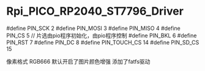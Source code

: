 # Rpi_PICO_RP2040_ST7796_Driver


#define PIN_SCK 2
#define PIN_MOSI 3
#define PIN_MISO 4
#define PIN_CS 5 // 片选由pio程序初始化，由pio程序控制
#define PIN_BKL 6
#define PIN_RST 7
#define PIN_DC 8
#define PIN_TOUCH_CS 14
#define PIN_SD_CS 15

像素格式 RGB666
默认开启了图片颜色增强
添加了fatfs驱动
